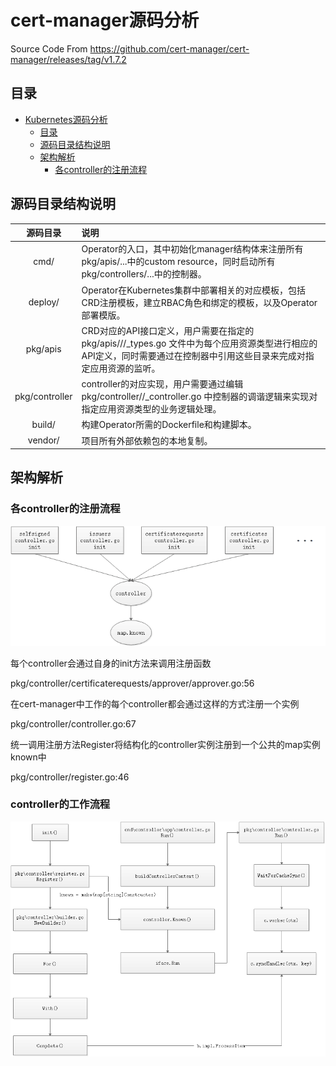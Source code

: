 # cert-manager源码分析

Source Code From
https://github.com/cert-manager/cert-manager/releases/tag/v1.7.2

## 目录

-   [Kubernetes源码分析](#kubernetes源码分析)
    -   [目录](#目录)
    -   [源码目录结构说明](#源码目录结构说明)
    -   [架构解析](#架构解析)
        -   [各controller的注册流程](#各controller的注册流程)
    
    
## 源码目录结构说明
| 源码目录 | 说明 |
| :----: | :---- |
| cmd/ | Operator的入口，其中初始化manager结构体来注册所有pkg/apis/...中的custom resource，同时启动所有pkg/controllers/...中的控制器。 |
| deploy/ | Operator在Kubernetes集群中部署相关的对应模板，包括CRD注册模板，建立RBAC角色和绑定的模板，以及Operator部署模版。 |
| pkg/apis | CRD对应的API接口定义，用户需要在指定的pkg/apis/<group>/<version>/<kind>_types.go 文件中为每个应用资源类型进行相应的API定义，同时需要通过在控制器中引用这些目录来完成对指定应用资源的监听。 |
| pkg/controller | controller的对应实现，用户需要通过编辑pkg/controller/<kind>/<kind>_controller.go 中控制器的调谐逻辑来实现对指定应用资源类型的业务逻辑处理。 |
| build/ | 构建Operator所需的Dockerfile和构建脚本。 |
| vendor/ | 项目所有外部依赖包的本地复制。 |



## 架构解析
### 各controller的注册流程
![image](docs/controllers_registration.png)

每个controller会通过自身的init方法来调用注册函数

pkg/controller/certificaterequests/approver/approver.go:56

在cert-manager中工作的每个controller都会通过这样的方式注册一个实例

pkg/controller/controller.go:67

统一调用注册方法Register将结构化的controller实例注册到一个公共的map实例known中

pkg/controller/register.go:46


### controller的工作流程
![image](docs/controllers_work.png)
